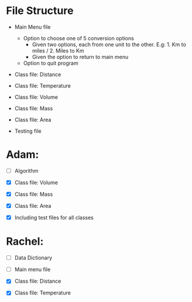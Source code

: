 # File Structure

- Main Menu file
  - Option to choose one of 5 conversion options
    - Given two options, each from one unit to the other. E.g: 1. Km to miles / 2. Miles to Km
    - Given the option to return to main menu
  - Option to quit program

- Class file: Distance
- Class file: Temperature
- Class file: Volume
- Class file: Mass
- Class file: Area
- Testing file



# Adam:

- [ ] Algorithm
- [x] Class file: Volume 
- [x] Class file: Mass
- [x] Class file: Area
- [x] Including test files for all classes


# Rachel:

- [ ] Data Dictionary
- [ ] Main menu file
- [x] Class file: Distance
- [x] Class file: Temperature

